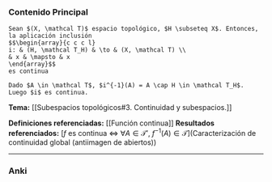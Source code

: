 ### Contenido Principal

```ad-proposition
Sean $(X, \mathcal T)$ espacio topológico, $H \subseteq X$. Entonces, la aplicación inclusión
$$\begin{array}{c c c l}
i: & (H, \mathcal T_H) & \to & (X, \mathcal T) \\
& x & \mapsto & x
\end{array}$$
es continua
```

```ad-proof
Dado $A \in \mathcal T$, $i^{-1}(A) = A \cap H \in \mathcal T_H$. Luego $i$ es continua.
```

**Tema:** [[Subespacios topológicos#3. Continuidad y subespacios.]]

**Definiciones referenciadas:** [[Función continua]]
**Resultados referenciados:** [$f$ es continua $\iff$ $\forall A \in \mathcal T'$, $f^{-1}(A) \in \mathcal T$](Caracterización de continuidad global (antiimagen de abiertos))

---
### Anki
